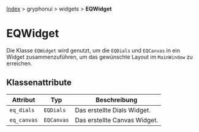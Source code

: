 [Index](../../../index.md) > gryphonui > widgets > **EQWidget**

# EQWidget
Die Klasse `EQWidget` wird genutzt, um die `EQDials` und `EQCanvas` in ein Widget zusammenzuführen,
um das gewünschte Layout im `MainWindow` zu erreichen.

## Klassenattribute

| Attribut | Typ | Beschreibung |
| ------ | ------ | ------ |
| `eq_dials` | `EQDials` | Das erstellte Dials Widget. | 
| `eq_canvas` | `EQCanvas` | Das erstellte Canvas Widget. | 

